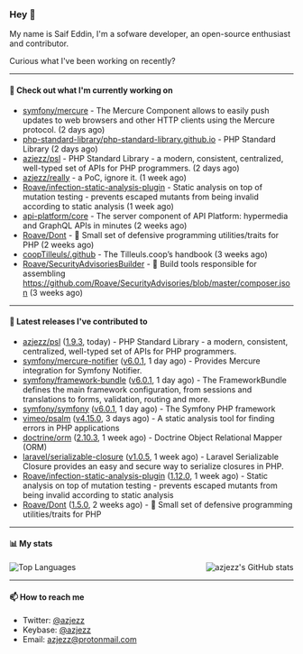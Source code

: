 ### Hey 👋

My name is Saif Eddin, I'm a sofware developer, an open-source enthusiast and contributor.

Curious what I've been working on recently?

---

#### 👷 Check out what I'm currently working on

- [symfony/mercure](https://github.com/symfony/mercure) - The Mercure Component allows to easily push updates to web browsers and other HTTP clients using the Mercure protocol. (2 days ago)
- [php-standard-library/php-standard-library.github.io](https://github.com/php-standard-library/php-standard-library.github.io) - PHP Standard Library (2 days ago)
- [azjezz/psl](https://github.com/azjezz/psl) - PHP Standard Library - a modern, consistent, centralized, well-typed set of APIs for PHP programmers. (2 days ago)
- [azjezz/really](https://github.com/azjezz/really) - a PoC, ignore it. (1 week ago)
- [Roave/infection-static-analysis-plugin](https://github.com/Roave/infection-static-analysis-plugin) - Static analysis on top of mutation testing - prevents escaped mutants from being invalid according to static analysis (1 week ago)
- [api-platform/core](https://github.com/api-platform/core) - The server component of API Platform: hypermedia and GraphQL APIs in minutes (2 weeks ago)
- [Roave/Dont](https://github.com/Roave/Dont) - :no_entry_sign: Small set of defensive programming utilities/traits for PHP (2 weeks ago)
- [coopTilleuls/.github](https://github.com/coopTilleuls/.github) - The Tilleuls.coop’s handbook (3 weeks ago)
- [Roave/SecurityAdvisoriesBuilder](https://github.com/Roave/SecurityAdvisoriesBuilder) - :hammer: Build tools responsible for assembling https://github.com/Roave/SecurityAdvisories/blob/master/composer.json (3 weeks ago)

---

#### 🔭 Latest releases I've contributed to

- [azjezz/psl](https://github.com/azjezz/psl) ([1.9.3](https://github.com/azjezz/psl/releases/tag/1.9.3), today) - PHP Standard Library - a modern, consistent, centralized, well-typed set of APIs for PHP programmers.
- [symfony/mercure-notifier](https://github.com/symfony/mercure-notifier) ([v6.0.1](https://github.com/symfony/mercure-notifier/releases/tag/v6.0.1), 1 day ago) - Provides Mercure integration for Symfony Notifier.
- [symfony/framework-bundle](https://github.com/symfony/framework-bundle) ([v6.0.1](https://github.com/symfony/framework-bundle/releases/tag/v6.0.1), 1 day ago) - The FrameworkBundle defines the main framework configuration, from sessions and translations to forms, validation, routing and more.
- [symfony/symfony](https://github.com/symfony/symfony) ([v6.0.1](https://github.com/symfony/symfony/releases/tag/v6.0.1), 1 day ago) - The Symfony PHP framework
- [vimeo/psalm](https://github.com/vimeo/psalm) ([v4.15.0](https://github.com/vimeo/psalm/releases/tag/v4.15.0), 3 days ago) - A static analysis tool for finding errors in PHP applications
- [doctrine/orm](https://github.com/doctrine/orm) ([2.10.3](https://github.com/doctrine/orm/releases/tag/2.10.3), 1 week ago) - Doctrine Object Relational Mapper (ORM)
- [laravel/serializable-closure](https://github.com/laravel/serializable-closure) ([v1.0.5](https://github.com/laravel/serializable-closure/releases/tag/v1.0.5), 1 week ago) - Laravel Serializable Closure provides an easy and secure way to serialize closures in PHP.
- [Roave/infection-static-analysis-plugin](https://github.com/Roave/infection-static-analysis-plugin) ([1.12.0](https://github.com/Roave/infection-static-analysis-plugin/releases/tag/1.12.0), 1 week ago) - Static analysis on top of mutation testing - prevents escaped mutants from being invalid according to static analysis
- [Roave/Dont](https://github.com/Roave/Dont) ([1.5.0](https://github.com/Roave/Dont/releases/tag/1.5.0), 2 weeks ago) - :no_entry_sign: Small set of defensive programming utilities/traits for PHP

---

#### 📊 My stats

<img align="right" alt="azjezz's GitHub stats" src="https://github-readme-stats.vercel.app/api?username=azjezz&count_private=1&show_icons=true&" />

![Top Languages](https://github-readme-stats.vercel.app/api/top-langs/?username=azjezz)

---

#### 📫 How to reach me

- Twitter: [@azjezz](https://twitter.com/azjezz)
- Keybase: [@azjezz](https://keybase.io/azjezz)
- Email: [azjezz@protonmail.com](mailto://azjezz@protonmail.com)
